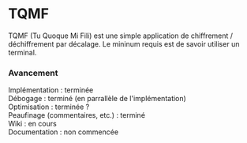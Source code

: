 ﻿TQMF
====

TQMF (Tu Quoque Mi Fili) est une simple application de chiffrement / déchiffrement par décalage. Le mininum requis est de savoir utiliser un terminal.
<br>
### Avancement

Implémentation : terminée<br>
Débogage : terminé (en parrallèle de l'implémentation)<br>
Optimisation : terminée ?<br>
Peaufinage (commentaires, etc.) : terminé<br>
Wiki : en cours<br>
Documentation : non commencée
